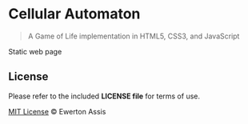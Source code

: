 # Cellular Automaton

> A Game of Life implementation in HTML5, CSS3, and JavaScript

Static web page

## License

Please refer to the included **LICENSE file** for terms of use.

[MIT License](http://earaujoassis.mit-license.org/) &copy; Ewerton Assis
